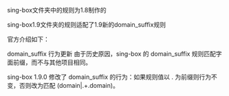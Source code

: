 sing-box文件夹中的规则为1.8制作的

sing-box1.9文件夹的规则适配了1.9新的domain_suffix规则

官方介绍如下：

domain_suffix 行为更新
由于历史原因，sing-box 的 domain_suffix 规则匹配字面前缀，而不与其他项目相同。

sing-box 1.9.0 修改了 domain_suffix 的行为：如果规则值以 . 为前缀则行为不变，否则改为匹配 (domain|.+\.domain)。
